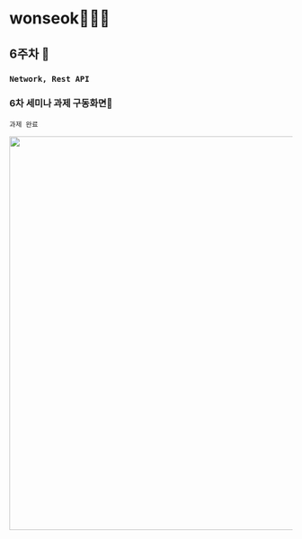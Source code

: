 # wonseok🙋🏽‍♂️
## 6주차 
### `Network, Rest API`
### 6차 세미나 과제 구동화면📲
`과제 완료`

<img height="700" src="./SOPT27_week6_assignment/week6_assignment_simul.gif">


